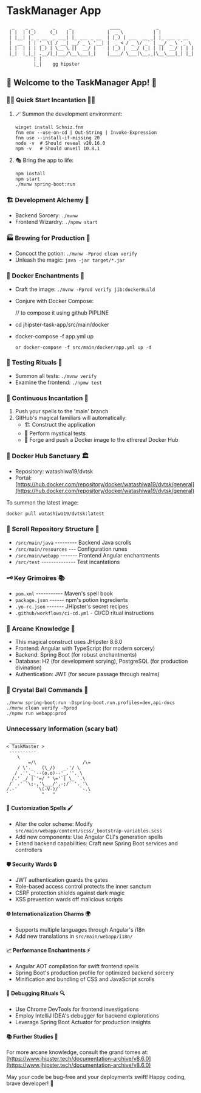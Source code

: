 # TaskManager App

```
  _    _ _       _     _              ____             _             
 | |  | (_)     (_)   | |            |  _ \           | |            
 | |__| |_ _ __  _ ___| |_ ___ _ __  | |_) | ___  __ _| |_ ___ _ __  
 |  __  | | '_ \| / __| __/ _ \ '__| |  _ < / _ \/ _` | __/ _ \ '_ \ 
 | |  | | | |_) | \__ \ ||  __/ |    | |_) |  __/ (_| | ||  __/ | | |
 |_|  |_|_| .__/|_|___/\__\___|_|    |____/ \___|\__,_|\__\___|_| |_|
          | |                                                        
          |_|    gg hipster
```

## 🚀 Welcome to the TaskManager App! 🚀

### 🧙‍♂️ Quick Start Incantation 🧙‍♀️

1. 🪄 Summon the development environment:
   ```
   winget install Schniz.fnm
   fnm env --use-on-cd | Out-String | Invoke-Expression
   fnm use --install-if-missing 20
   node -v  # Should reveal v20.16.0
   npm -v   # Should unveil 10.8.1
   ```

2. 🎭 Bring the app to life:
   ```
   npm install
   npm start
   ./mvnw spring-boot:run
   ```

### 🏗️ Development Alchemy 🧪
- Backend Sorcery:  `./mvnw`
- Frontend Wizardry: `./npmw start`

### 🏭 Brewing for Production 🚀
- Concoct the potion:    `./mvnw -Pprod clean verify`
- Unleash the magic:     `java -jar target/*.jar`

### 🐳 Docker Enchantments 🌊
- Craft the image:  `./mvnw -Pprod verify jib:dockerBuild`
- Conjure with Docker Compose:
  
   // to compose it using github PIPLINE
- cd jhipster-task-app/src/main/docker
- docker-compose -f app.yml up 
  ```
  or docker-compose -f src/main/docker/app.yml up -d
  ```

### 🧪 Testing Rituals 🔬
- Summon all tests:     `./mvnw verify`
- Examine the frontend: `./npmw test`

### 🔄 Continuous Incantation 🚀
1. Push your spells to the 'main' branch
2. GitHub's magical familiars will automatically:
   - 🏗️ Construct the application
   - 🧪 Perform mystical tests
   - 🐳 Forge and push a Docker image to the ethereal Docker Hub

### 🐋 Docker Hub Sanctuary 🏛️
- Repository: watashiwa19/dvtsk
- Portal: [https://hub.docker.com/repository/docker/watashiwa19/dvtsk/general](https://hub.docker.com/repository/docker/watashiwa19/dvtsk/general)

To summon the latest image:
```
docker pull watashiwa19/dvtsk:latest
```

### 📁 Scroll Repository Structure 📜
- `/src/main/java` --------- Backend Java scrolls
- `/src/main/resources` --- Configuration runes
- `/src/main/webapp` ------- Frontend Angular enchantments
- `/src/test` -------------- Test incantations

### 🗝️ Key Grimoires 📚
- `pom.xml` ----------- Maven's spell book
- `package.json` ------ npm's potion ingredients
- `.yo-rc.json` ------- JHipster's secret recipes
- `.github/workflows/ci-cd.yml` - CI/CD ritual instructions

### 🧠 Arcane Knowledge 🌟
- This magical construct uses JHipster 8.6.0
- Frontend: Angular with TypeScript (for modern sorcery)
- Backend: Spring Boot (for robust enchantments)
- Database: H2 (for development scrying), PostgreSQL (for production divination)
- Authentication: JWT (for secure passage through realms)

### 🔮 Crystal Ball Commands 🔮
```
./mvnw spring-boot:run -Dspring-boot.run.profiles=dev,api-docs
./mvnw clean verify -Pprod
./npmw run webapp:prod
```

### Unnecessary Information (scary bat)

```
 __________
< TaskMaster >
 ----------
    \
        =/\                 /\=
    / \'._   (\_/)   _.'/ \
   / .''._'--(o.o)--'_.''. \
  /.' _/ |`'=/ " \='`| \_ `.\
 /` .' `\;-,'\___/',-;/` '. '\
/.-'       `\(-V-)/`       `-.\
`            "   "            `
```

#### 🎨 Customization Spells 🖌️
- Alter the color scheme: Modify `src/main/webapp/content/scss/_bootstrap-variables.scss`
- Add new components: Use Angular CLI's generation spells
- Extend backend capabilities: Craft new Spring Boot services and controllers

#### 🛡️ Security Wards 🔒
- JWT authentication guards the gates
- Role-based access control protects the inner sanctum
- CSRF protection shields against dark magic
- XSS prevention wards off malicious scripts

#### 🌐 Internationalization Charms 🌍
- Supports multiple languages through Angular's i18n
- Add new translations in `src/main/webapp/i18n/`

#### 📈 Performance Enchantments ⚡
- Angular AOT compilation for swift frontend spells
- Spring Boot's production profile for optimized backend sorcery
- Minification and bundling of CSS and JavaScript scrolls

#### 🐞 Debugging Rituals 🔍
- Use Chrome DevTools for frontend investigations
- Employ IntelliJ IDEA's debugger for backend explorations
- Leverage Spring Boot Actuator for production insights

#### 📚 Further Studies 📖
For more arcane knowledge, consult the grand tomes at:
[https://www.jhipster.tech/documentation-archive/v8.6.0](https://www.jhipster.tech/documentation-archive/v8.6.0)

May your code be bug-free and your deployments swift! 
Happy coding, brave developer! 🎉
